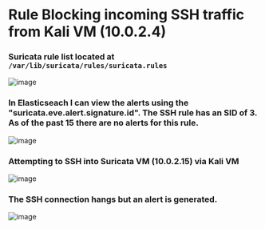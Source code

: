 # Rule Blocking incoming SSH traffic from Kali VM (10.0.2.4)
### Suricata rule list located at ``/var/lib/suricata/rules/suricata.rules``
![image](https://github.com/goodopsec/SIEM-Network/assets/37912203/cc326573-a5a8-4188-a0c1-3938b7e746e8)
### In Elasticseach I can view the alerts using the "suricata.eve.alert.signature.id". The SSH rule has an SID of 3. As of the past 15 there are no alerts for this rule.
![image](https://github.com/goodopsec/SIEM-Network/assets/37912203/b4646612-6019-4bb8-973f-88ae5bdb8f24)
### Attempting to SSH into Suricata VM (10.0.2.15) via Kali VM
![image](https://github.com/goodopsec/SIEM-Network/assets/37912203/89d0d77b-b146-4cd3-845f-dacec1b4e72c)
### The SSH connection hangs but an alert is generated.
![image](https://github.com/goodopsec/SIEM-Network/assets/37912203/960d9334-fde5-4779-8245-43d523def1de)
